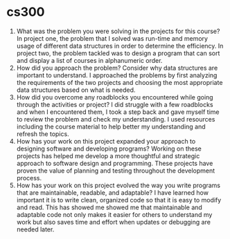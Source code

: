 # cs300
1. What was the problem you were solving in the projects for this course?
  In project one, the problem that I solved was run-time and memory usage of different data structures in order to determine the efficiency. In project two, the problem tackled was to design a program that can sort and display a list of courses in alphanumeric order.
2. How did you approach the problem? Consider why data structures are important to understand.
   I approached the problems by first analyzing the requirements of the two projects and choosing the most appropriate data structures based on what is needed.
3. How did you overcome any roadblocks you encountered while going through the activities or project?
   I did struggle with a few roadblocks and when I encountered them, I took a step back and gave myself time to review the problem and check my understanding. I used resources including the course material to help better my understanding and refresh the topics.
4. How has your work on this project expanded your approach to designing software and developing programs?
   Working on these projects has helped me develop a more thoughtful and strategic approach to software design and programming. These projects have proven the value of planning and testing throughout the development process.
5. How has your work on this project evolved the way you write programs that are maintainable, readable, and adaptable?
   I have learned how important it is to write clean, organized code so that it is easy to modify and read. This has showed me showed me that maintainable and adaptable code not only makes it easier for others to understand my work but also saves time and effort when updates or debugging are needed later.

